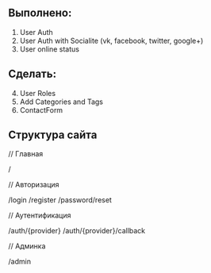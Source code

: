 ## Выполнено:

1. User Auth
2. User Auth with Socialite (vk, facebook, twitter, google+)
3. User online status

## Сделать:

4. User Roles
5. Add Categories and Tags
6. ContactForm


## Структура сайта

// Главная

/

// Авторизация

/login
/register
/password/reset

// Аутентификация

/auth/{provider}
/auth/{provider}/callback

// Админка

/admin
